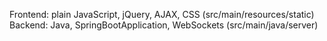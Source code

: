 Frontend: plain JavaScript, jQuery, AJAX, CSS (src/main/resources/static)
Backend: Java, SpringBootApplication, WebSockets (src/main/java/server)
